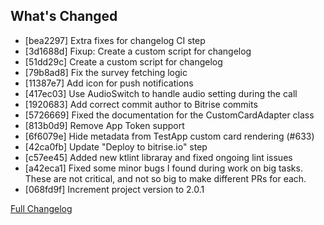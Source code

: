 ## What's Changed
* [bea2297] Extra fixes for changelog CI step
* [3d1688d] Fixup: Create a custom script for changelog
* [51dd29c] Create a custom script for changelog
* [79b8ad8] Fix the survey fetching logic
* [11387e7] Add icon for push notifications
* [417ec03] Use AudioSwitch to handle audio setting during the call
* [1920683] Add correct commit author to Bitrise commits
* [5726669] Fixed the documentation for the CustomCardAdapter class
* [813b0d9] Remove App Token support
* [6f6079e] Hide metadata from TestApp custom card rendering (#633)
* [42ca0fb] Update "Deploy to bitrise.io" step
* [c57ee45] Added new ktlint libraray and fixed ongoing lint issues
* [a42eca1] Fixed some minor bugs I found during work on big tasks. These are not critical, and not so big to make different PRs for each.
* [068fd9f] Increment project version to 2.0.1

[Full Changelog](https://github.com/salemove/android-sdk-widgets/compare/2.0.0...2.0.1_internal_test)
